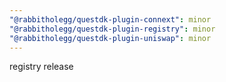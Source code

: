 ```yaml
---
"@rabbitholegg/questdk-plugin-connext": minor
"@rabbitholegg/questdk-plugin-registry": minor
"@rabbitholegg/questdk-plugin-uniswap": minor
---
```


registry release
